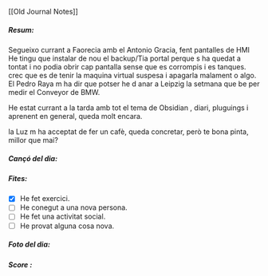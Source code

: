 
[[Old Journal Notes]]
##### Resum:
Segueixo currant a Faorecia amb el Antonio Gracia, fent pantalles de HMI
He tingu que instalar de nou el backup/Tia portal perque s ha quedat a tontat i no podia obrir cap pantalla sense que es corrompis i es tanques. crec que es de tenir la maquina virtual suspesa i apagarla malament o algo. 
El Pedro Raya m ha dir que potser he d anar a Leipzig la setmana que be per medir el Conveyor de BMW. 

He estat currant a la tarda amb tot el tema de Obsidian , diari, pluguings i aprenent en general, queda molt encara.

la Luz m ha acceptat de fer un cafè, queda concretar, però te bona pinta, millor que mai?



#####  Cançó del dia:

#####  Fites:
- [x] He fet exercici.
- [ ] He conegut a una nova persona.
- [ ] He fet una activitat social. 
- [ ] He provat alguna cosa nova. 

#####  Foto del dia:

##### Score :
